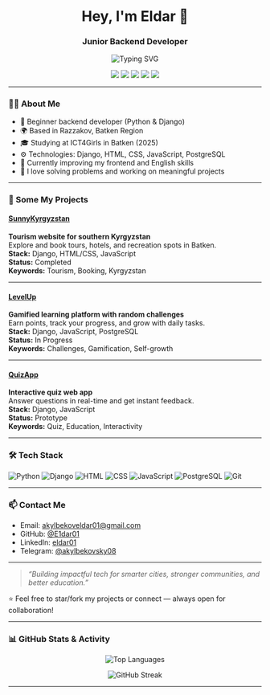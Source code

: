 <h1 align="center">Hey, I'm Eldar 👋</h1>
<h3 align="center">Junior Backend Developer</h3>

<p align="center">
  <img src="https://media.giphy.com/media/RbDKaczqWovIugyJmW/giphy.gif?cid=ecf05e4713bidvyf65591pxcuwufyjqh0j1nen363voeo2tg&ep=v1_gifs_related&rid=giphy.gif&ct=g" alt="Typing SVG" withd=250/>
</p>

<p align="center">
  <img src="https://img.shields.io/badge/-Python-3776AB?style=flat&logo=python&logoColor=white" />
  <img src="https://img.shields.io/badge/-Django-092E20?style=flat&logo=django&logoColor=white" />
  <img src="https://img.shields.io/badge/-PostgreSQL-4169E1?style=flat&logo=postgresql&logoColor=white" />
  <img src="https://img.shields.io/badge/-Docker-2496ED?style=flat&logo=docker&logoColor=white" />
  <img src="https://img.shields.io/badge/-GitHub-181717?style=flat&logo=github&logoColor=white" />
</p>

---

### 👨‍💻 About Me
- 🔧 Beginner backend developer (Python & Django)
- 🌍 Based in Razzakov, Batken Region
- 🎓 Studying at ICT4Girls in Batken (2025)
- ⚙️ Technologies: Django, HTML, CSS, JavaScript, PostgreSQL
- 🌱 Currently improving my frontend and English skills
- 🧠 I love solving problems and working on meaningful projects

---

### 🚀 Some My Projects

#### [**SunnyKyrgyzstan**](https://github.com/E1dar01/SunnyKyrgyzstan)  
**Tourism website for southern Kyrgyzstan**  
Explore and book tours, hotels, and recreation spots in Batken.  
**Stack:** Django, HTML/CSS, JavaScript  
**Status:** Completed  
**Keywords:** Tourism, Booking, Kyrgyzstan

---

#### [**LevelUp**](https://github.com/E1dar01/LevelUp)  
**Gamified learning platform with random challenges**  
Earn points, track your progress, and grow with daily tasks.  
**Stack:** Django, JavaScript, PostgreSQL  
**Status:** In Progress  
**Keywords:** Challenges, Gamification, Self-growth

---

#### [**QuizApp**](https://github.com/E1dar01/QuizApp)  
**Interactive quiz web app**  
Answer questions in real-time and get instant feedback.  
**Stack:** Django, JavaScript  
**Status:** Prototype  
**Keywords:** Quiz, Education, Interactivity

---

### 🛠️ Tech Stack

![Python](https://img.shields.io/badge/Python-3776AB?style=for-the-badge&logo=python&logoColor=white)
![Django](https://img.shields.io/badge/Django-092E20?style=for-the-badge&logo=django&logoColor=white)
![HTML](https://img.shields.io/badge/HTML5-e34c26?style=for-the-badge&logo=html5&logoColor=white)
![CSS](https://img.shields.io/badge/CSS3-1572b6?style=for-the-badge&logo=css3&logoColor=white)
![JavaScript](https://img.shields.io/badge/JavaScript-F7DF1E?style=for-the-badge&logo=javascript&logoColor=black)
![PostgreSQL](https://img.shields.io/badge/PostgreSQL-316192?style=for-the-badge&logo=postgresql&logoColor=white)
![Git](https://img.shields.io/badge/Git-F05032?style=for-the-badge&logo=git&logoColor=white)


---

### 📫 Contact Me

- Email: akylbekoveldar01@gmail.com  
- GitHub: [@E1dar01](https://github.com/E1dar01)  
- LinkedIn: [eldar01](https://www.linkedin.com/in/eldar01)
- Telegram: [@akylbekovsky08](https://t.me/akylbekovsky08)
---

> *“Building impactful tech for smarter cities, stronger communities, and better education.”*

⭐ Feel free to star/fork my projects or connect — always open for collaboration!

---

### 📊 GitHub Stats & Activity


<p align="center">
  <img src="https://github-readme-stats.vercel.app/api/top-langs/?username=E1dar01&layout=compact&theme=radical" alt="Top Languages" />
</p>

<p align="center">
  <img src="https://github-readme-streak-stats.herokuapp.com/?user=E1dar01&theme=radical" alt="GitHub Streak" />
</p>

---
